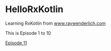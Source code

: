 # HelloRxKotlin

Learning RxKotlin from www.raywenderlich.com

This is Episode 1 to 10

[Episode 11](https://github.com/AungThiha/Combinestagram)
